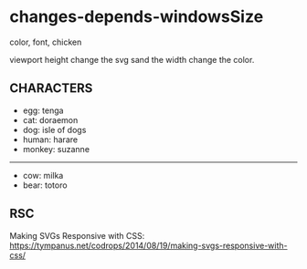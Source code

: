 # changes-depends-windowsSize
 color, font, chicken

viewport height change the svg sand the width change the color.


## CHARACTERS
- egg: tenga
- cat: doraemon
- dog: isle of dogs
- human: harare
- monkey: suzanne
---
- cow: milka
- bear: totoro


## RSC
Making SVGs Responsive with CSS:
<https://tympanus.net/codrops/2014/08/19/making-svgs-responsive-with-css/>
